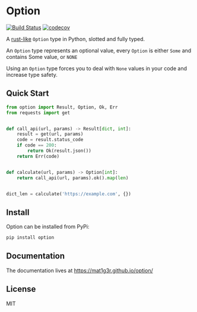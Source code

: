 # Option
[![Build Status](https://travis-ci.org/MaT1g3R/option.svg?branch=master)](https://travis-ci.org/MaT1g3R/option)
[![codecov](https://codecov.io/gh/MaT1g3R/option/branch/master/graph/badge.svg)](https://codecov.io/gh/MaT1g3R/option)

A [rust-like](https://doc.rust-lang.org/std/option/enum.Option.html) `Option` type in Python, slotted and fully typed.

An `Option` type represents an optional value, every `Option` is either `Some` and contains Some value, or `NONE`

Using an `Option` type forces you to deal with `None` values in your code and increase type safety.

## Quick Start
```Python
from option import Result, Option, Ok, Err
from requests import get


def call_api(url, params) -> Result[dict, int]:
    result = get(url, params)
    code = result.status_code
    if code == 200:
        return Ok(result.json())
    return Err(code)


def calculate(url, params) -> Option[int]:
    return call_api(url, params).ok().map(len)


dict_len = calculate('https://example.com', {})
```

## Install
Option can be installed from PyPi:
```bash
pip install option
```

## Documentation
The documentation lives at https://mat1g3r.github.io/option/

## License
MIT
